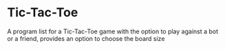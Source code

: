 # Tic-Tac-Toe
A program list for a Tic-Tac-Toe game with the option to play against a bot or a friend, provides an option to choose the board size
